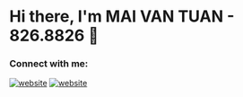 # Hi there, I'm MAI VAN TUAN - 826.8826 👋 
### Connect with me:
[![website](./img/linkedin-light.svg)](https://www.linkedin.com/in/vahtyah/#gh-light-mode-only)
[![website](./img/linkedin-dark.svg)](https://www.linkedin.com/in/vahtyah/#gh-dark-mode-only)
<!---[![website](./img/leetcode-dark.svg)](https://leetcode.com/vahtyah/#gh-dark-mode-only)
[![website](./img/leetcode-light.svg)](https://leetcode.com/vahtyah/#gh-light-mode-only)-->

